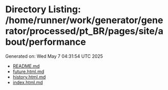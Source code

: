# Directory Listing: /home/runner/work/generator/generator/processed/pt_BR/pages/site/about/performance
Generated on: Wed May  7 04:31:54 UTC 2025

- [README.md](README.md)
- [future.html.md](future.html.md)
- [history.html.md](history.html.md)
- [index.html.md](index.html.md)
